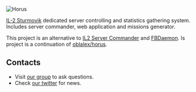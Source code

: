 ![Horus](https://raw.github.com/oblalex/horus/gh-pages/img/horus_black.png)

[IL-2 Sturmovik]  dedicated server controlling and statistics gathering system. 
Includes  server commander, web application and missions generator.

This project is an alternative to [IL2 Server Commander] and [FBDaemon]. 
Is project is a continuation of [oblalex/horus].

Contacts
---

* Visit [our group] to ask questions.<br/>
* Check [our twitter] for news.

[IL-2 Sturmovik]:http://en.wikipedia.org/wiki/IL-2_Sturmovik_(video_game)
[IL2 Server Commander]:http://wiki.sturmovik.de/index.php?title=IL2_Server_Commander_English_Version
[FBDaemon]:http://wiki.sturmovik.de/index.php?title=FBDaemon
[oblalex/horus]:https://github.com/oblalex/horus
[our group]:https://groups.google.com/forum/?hl=en&fromgroups#!forum/il-2-horus-commander
[our twitter]:https://twitter.com/IL2HorusTeam
